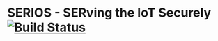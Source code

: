 # SERIOS - SERving the IoT Securely [![Build Status](https://travis-ci.org/SEDARI/serios.svg?branch=master)](https://travis-ci.org/SEDARI/serios.svg?branch=master)
